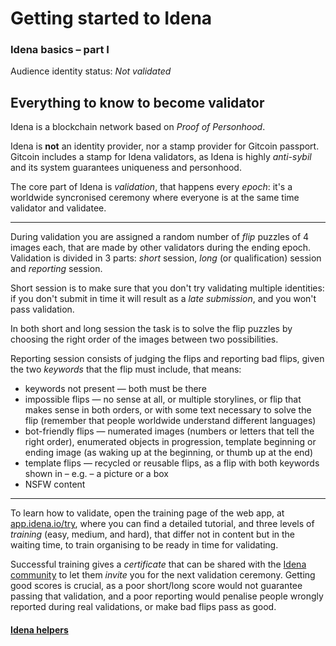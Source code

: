 # Getting started to Idena

### Idena basics – part I

Audience identity status: *Not validated*

## Everything to know to become validator

Idena is a blockchain network based on *Proof of Personhood*.

Idena is **not** an identity provider, nor a stamp provider for Gitcoin passport.
Gitcoin includes a stamp for Idena validators, as Idena is highly *anti-sybil* and its system guarantees uniqueness and personhood.

The core part of Idena is *validation*, that happens every *epoch*: it's a worldwide syncronised ceremony where everyone is at the same time validator and validatee.

***

During validation you are assigned a random number of *flip* puzzles of 4 images each, that are made by other validators during the ending epoch. Validation is divided in 3 parts: *short* session, *long* (or qualification) session and *reporting* session.

Short session is to make sure that you don't try validating multiple identities: if you don't submit in time it will result as a *late submission*, and you won't pass validation.

In both short and long session the task is to solve the flip puzzles by choosing the right order of the images between two possibilities.

Reporting session consists of judging the flips and reporting bad flips, given the two *keywords* that the flip must include, that means:

* keywords not present — both must be there
* impossible flips  —  no sense at all, or multiple storylines, or flip that makes sense in both orders, or with some text necessary to solve the flip (remember that people worldwide understand different languages)
* bot-friendly flips  —  numerated images (numbers or letters that tell the right order), enumerated objects in progression, template beginning or ending image (as waking up at the beginning, or thumb up at the end)
* template flips  —  recycled or reusable flips, as a flip with both keywords shown in – e.g. – a picture or a box
* NSFW content

***

To learn how to validate, open the training page of the web app, at [app.idena.io/try](https://app.idena.io/try), where you can find a detailed tutorial, and three levels of *training* (easy, medium, and hard), that differ not in content but in the waiting time, to train organising to be ready in time for validating.

Successful training gives a *certificate* that can be shared with the [Idena community](https://docs.idena.io/docs/community/channels) to let them *invite* you for the next validation ceremony. Getting good scores is crucial, as a poor short/long score would not guarantee passing that validation, and a poor reporting would penalise people wrongly reported during real validations, or make bad flips pass as good.

#### [Idena helpers](https://idenahelpers.github.io/)
